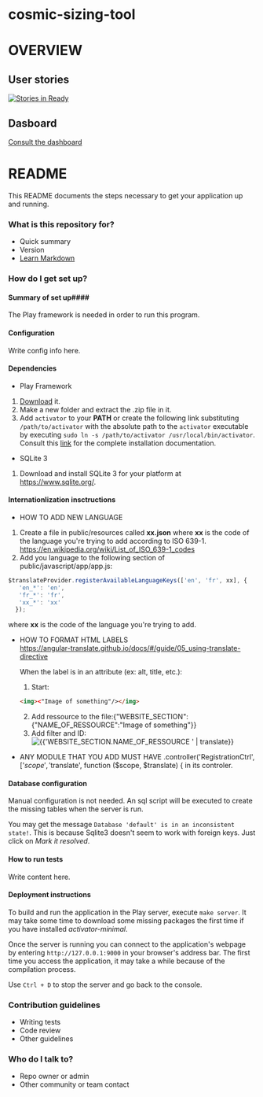 # cosmic-sizing-tool

# OVERVIEW #

## User stories ##
[![Stories in Ready](https://badge.waffle.io/cosmic-sizing-tool/cosmic-sizing-tool.svg?label=ready&title=Ready)](http://waffle.io/cosmic-sizing-tool/cosmic-sizing-tool)

## Dasboard ##

[Consult the dashboard](https://waffle.io/cosmic-sizing-tool/cosmic-sizing-tool)

# README #

This README documents the steps necessary to get your application up and running.

### What is this repository for? ###

* Quick summary
* Version
* [Learn Markdown](https://bitbucket.org/tutorials/markdowndemo)

### How do I get set up? ###

#### Summary of set up####

The Play framework is needed in order to run this program.

#### Configuration ####

Write config info here.

#### Dependencies ####

* Play Framework
 1. [Download](https://www.playframework.com/download) it.
 2. Make a new folder and extract the .zip file in it.
 3. Add ``activator`` to your **PATH** or create the following link substituting ``/path/to/activator`` with the absolute path to the ``activator`` executable
 by executing ``sudo ln -s /path/to/activator /usr/local/bin/activator``. Consult this [link](https://www.playframework.com/documentation/2.4.x/Installing) for the complete installation documentation.

* SQLite 3
 1. Download and install SQLite 3 for your platform at https://www.sqlite.org/.

#### Internationlization insctructions ####

* HOW TO ADD NEW LANGUAGE</br>
 1. Create a file in public/resources called **xx.json** where **xx** is the code of the language you're trying to add according to ISO 639-1. https://en.wikipedia.org/wiki/List_of_ISO_639-1_codes
 2. Add you language to the following section of public/javascript/app/app.js:
```javascript  
$translateProvider.registerAvailableLanguageKeys(['en', 'fr', xx], {
   'en_*': 'en',
   'fr_*': 'fr',
   'xx_*': 'xx'
  });
 ```
  where **xx** is the code of the language you're trying to add.

* HOW TO FORMAT HTML LABELS</br>
  https://angular-translate.github.io/docs/#/guide/05_using-translate-directive

  When the label is in an attribute (ex: alt, title, etc.):
  1. Start:
   ```html 
   <img><"Image of something"/></img>
   ```
  2. Add ressource to the file:{"WEBSITE_SECTION": {"NAME_OF_RESSOURCE":"Image of something"}}
  3. Add filter and ID:<img alt="{{'WEBSITE_SECTION.NAME_OF_RESSOURCE ' | translate}}"/>

* ANY MODULE THAT YOU ADD MUST HAVE .controller('RegistrationCtrl', ['$scope', '$translate', function ($scope, $translate) {
  in its controler.

#### Database configuration ####

Manual configuration is not needed. An sql script will be executed to create the missing tables when the server is run.

You may get the message `Database 'default' is in an inconsistent state!`. This is because Sqlite3 doesn't seem to work with foreign keys. Just click on *Mark it resolved*.

#### How to run tests ####

Write content here.

#### Deployment instructions ###

To build and run the application in the Play server, execute `make server`. It may take some time to download some missing packages the first time if you have installed *activator-minimal*.

Once the server is running you can connect to the application's webpage by entering ``http://127.0.0.1:9000`` in your browser's address bar. The first time you access the application, it may take a while because of the compilation process.

Use ``Ctrl + D`` to stop the server and go back to the console.

### Contribution guidelines ###

* Writing tests
* Code review
* Other guidelines

### Who do I talk to? ###

* Repo owner or admin
* Other community or team contact
